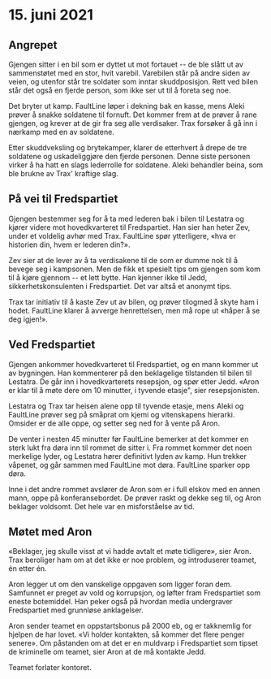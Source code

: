 # 15. juni 2021

## Angrepet

Gjengen sitter i en bil som er dyttet ut mot fortauet -- de ble slått
ut av sammenstøtet med en stor, hvit varebil. Varebilen står på andre
siden av veien, og utenfor står tre soldater som inntar
skuddposisjon. Rett ved bilen står det også en fjerde person, som ikke
ser ut til å foreta seg noe.

Det bryter ut kamp. FaultLine løper i dekning bak en kasse, mens Aleki
prøver å snakke soldatene til fornuft. Det kommer frem at de prøver å
rane gjengen, og krever at de gir fra seg alle verdisaker. Trax
forsøker å gå inn i nærkamp med en av soldatene.

Etter skuddveksling og brytekamper, klarer de etterhvert å drepe de
tre soldatene og uskadeliggjøre den fjerde personen. Denne siste
personen virker å ha hatt en slags lederrolle for soldatene. Aleki
behandler beina, som ble brukne av Trax' kraftige slag.

## På vei til Fredspartiet

Gjengen bestemmer seg for å ta med lederen bak i bilen til Lestatra og
kjører videre mot hovedkvarteret til Fredspartiet. Han sier han heter
Zev, under et voldelig avhør med Trax. FaultLine spør ytterligere,
«hva er historien din, hvem er lederen din?».

Zev sier at de lever av å ta verdisakene til de som er dumme nok til å
bevege seg i kampsonen. Men de fikk et spesielt tips om gjengen som
kom til å kjøre gjennom -- et lett bytte. Han kjenner ikke til Jedd,
sikkerhetskonsulenten i Fredspartiet. Det var altså et anonymt tips.

Trax tar initiativ til å kaste Zev ut av bilen, og prøver tilogmed å
skyte ham i hodet. FaultLine klarer å avverge henrettelsen, men må
rope ut «håper å se deg igjen!».

## Ved Fredspartiet

Gjengen ankommer hovedkvarteret til Fredspartiet, og en mann kommer ut
av bygningen. Han kommenterer på den beklagelige tilstanden til bilen
til Lestatra. De går inn i hovedkvarterets resepsjon, og spør etter
Jedd. «Aron er klar til å møte dere om 10 minutter, i tyvende etasje",
sier resepsjonisten.

Lestatra og Trax tar heisen alene opp til tyvende etasje, mens Aleki
og FaultLine prøver seg på småprat om kjemi og vitenskapens
hierarki. Omsider er de alle oppe, og setter seg ned for å vente på
Aron.

De venter i nesten 45 minutter før FaultLine bemerker at det kommer en
sterk lukt fra døra inn til rommet de sitter i. Fra rommet kommer det
noen merkelige lyder, og Lestatra hører definitivt lyden av kamp. Hun
trekker våpenet, og går sammen med FaultLine mot døra. FaultLine
sparker opp døra.

Inne i det andre rommet avslører de Aron som er i full elskov med en
annen mann, oppe på konferansebordet. De prøver raskt og dekke seg
til, og Aron beklager voldsomt. Det hele var en misforståelse av tid.

## Møtet med Aron

«Beklager, jeg skulle visst at vi hadde avtalt et møte tidligere»,
sier Aron. Trax beroliger ham om at det ikke er noe problem, og
introduserer teamet, én etter én.

Aron legger ut om den vanskelige oppgaven som ligger foran
dem. Samfunnet er preget av vold og korrupsjon, og løfter fram
Fredspartiet som eneste botemiddel. Han peker også på hvordan media
undergraver Fredspartiet med grunnløse anklagelser.

Aron sender teamet en oppstartsbonus på 2000 eb, og er takknemlig for
hjelpen de har lovet. «Vi holder kontakten, så kommer det flere penger
senere». Om påstanden om at det er en muldvarp i Fredspartiet som
tipset de kriminelle om teamet, sier Aron at de må kontakte Jedd.

Teamet forlater kontoret.

